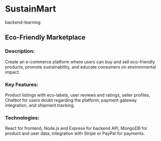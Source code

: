 # SustainMart
backend-learning 


## Eco-Friendly Marketplace
###  Description: 
Create an e-commerce platform where users can buy and sell eco-friendly products, promote sustainability, and educate consumers on environmental impact.
###  Key Features: 
Product listings with eco-labels, user reviews and ratings, seller profiles, Chatbot for users doubt regarding the platform, payment gateway integration, and shipment tracking.
###  Technologies: 
React for frontend, Node.js and Express for backend API, MongoDB for product and user data, integration with Stripe or PayPal for payments.
